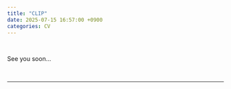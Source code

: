 ```yaml
---
title: "CLIP"
date: 2025-07-15 16:57:00 +0900
categories: CV
---
```


&nbsp;

See you soon...

<br>

---
